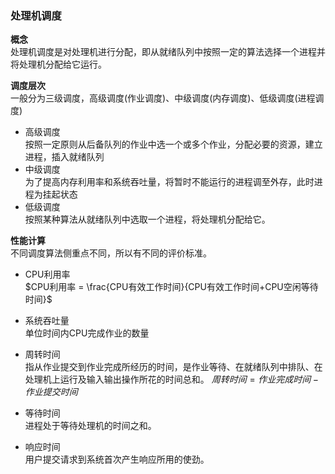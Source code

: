 ### 处理机调度  

**概念**  
处理机调度是对处理机进行分配，即从就绪队列中按照一定的算法选择一个进程并将处理机分配给它运行。  

**调度层次**  
一般分为三级调度，高级调度(作业调度)、中级调度(内存调度)、低级调度(进程调度)  
- 高级调度  
按照一定原则从后备队列的作业中选一个或多个作业，分配必要的资源，建立进程，插入就绪队列  
- 中级调度  
为了提高内存利用率和系统吞吐量，将暂时不能运行的进程调至外存，此时进程为挂起状态  
- 低级调度  
按照某种算法从就绪队列中选取一个进程，将处理机分配给它。  

**性能计算**  
不同调度算法侧重点不同，所以有不同的评价标准。  
- CPU利用率  
$CPU利用率 = \frac{CPU有效工作时间}{CPU有效工作时间+CPU空闲等待时间}$

- 系统吞吐量  
单位时间内CPU完成作业的数量  

- 周转时间  
指从作业提交到作业完成所经历的时间，是作业等待、在就绪队列中排队、在处理机上运行及输入输出操作所花的时间总和。 
$周转时间 = 作业完成时间 - 作业提交时间$  

- 等待时间  
进程处于等待处理机的时间之和。  

- 响应时间  
用户提交请求到系统首次产生响应所用的使劲。